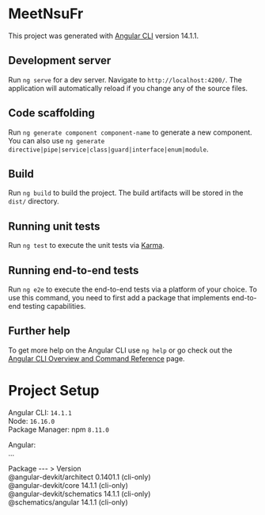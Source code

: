 # MeetNsuFr

This project was generated with [Angular CLI](https://github.com/angular/angular-cli) version 14.1.1.

## Development server

Run `ng serve` for a dev server. Navigate to `http://localhost:4200/`. The application will automatically reload if you change any of the source files.

## Code scaffolding

Run `ng generate component component-name` to generate a new component. You can also use `ng generate directive|pipe|service|class|guard|interface|enum|module`.

## Build

Run `ng build` to build the project. The build artifacts will be stored in the `dist/` directory.

## Running unit tests

Run `ng test` to execute the unit tests via [Karma](https://karma-runner.github.io).

## Running end-to-end tests

Run `ng e2e` to execute the end-to-end tests via a platform of your choice. To use this command, you need to first add a package that implements end-to-end testing capabilities.

## Further help

To get more help on the Angular CLI use `ng help` or go check out the [Angular CLI Overview and Command Reference](https://angular.io/cli) page.

# Project Setup

Angular CLI: `14.1.1`   
Node: `16.16.0`    
Package Manager: npm `8.11.0`    

Angular:  
...  

Package --- >                 Version  
@angular-devkit/architect    0.1401.1 (cli-only)  
@angular-devkit/core         14.1.1 (cli-only)  
@angular-devkit/schematics   14.1.1 (cli-only)  
@schematics/angular          14.1.1 (cli-only)  

